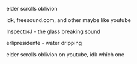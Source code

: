 elder scrolls oblivion

idk, freesound.com, and other maybe like youtube

InspectorJ - the glass breaking sound

erlipresidente - water dripping

elder scrolls oblivion on youtube, idk which one
